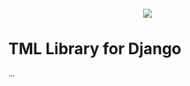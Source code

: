 <p align="center">
  <img src="https://avatars0.githubusercontent.com/u/1316274?v=3&s=200">
</p>

TML Library for Django
==================


...
